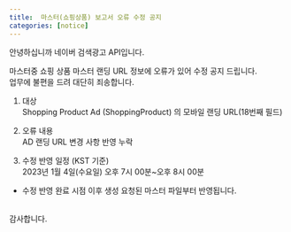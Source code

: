 ```yaml
---
title:  마스터(쇼핑상품) 보고서 오류 수정 공지 
categories: [notice]
---
```


안녕하십니까 네이버 검색광고 API입니다. <br>

마스터중 쇼핑 상품 마스터 랜딩 URL 정보에 오류가 있어 수정 공지 드립니다. <br>
업무에 불편을 드려 대단히 죄송합니다. 

1. 대상 <br>
Shopping Product Ad (ShoppingProduct) 의 모바일 랜딩 URL(18번째 필드) 

2. 오류 내용 <br>
AD 랜딩 URL 변경 사항 반영 누락

3. 수정 반영 일정 (KST 기준)<br>
2023년 1월 4일(수요일) 오후 7시 00분~오후 8시 00분 
* 수정 반영 완료 시점 이후 생성 요청된 마스터 파일부터 반영됩니다. 
<br>
감사합니다. 
